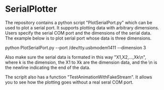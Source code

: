 # SerialPlotter
The repository contains a python script "PlotSerialPort.py" which can be used to plot a serial port. It supports plotting data with arbitrary dimensions. Users specify the serial COM port and the dimensions of the serial data. The example below is to plot serial port whose data is three dimensions.

python PlotSerialPort.py --port /dev/tty.usbmodem1411 --dimension 3

Also make sure the serial data is formated in this way "X1,X2,...,Xk\n", where k is the dimension, the X1 to Xk are the dimension data, and the \n is the newline indicating the end of the data.

The scriplt also has a function "TestAnimationWithFakeStream". It allows you to see how the plotting goes without a real seral COM port.

